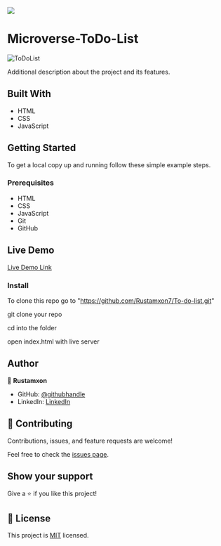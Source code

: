 ![](https://img.shields.io/badge/Microverse-blueviolet)

# Microverse-ToDo-List

![ToDoList](https://user-images.githubusercontent.com/69011963/131016666-a9bc8140-dff8-4e2d-a21d-7aee217277f7.gif)

Additional description about the project and its features.

## Built With

- HTML
- CSS
- JavaScript

## Getting Started

To get a local copy up and running follow these simple example steps.

### Prerequisites

- HTML
- CSS
- JavaScript
- Git
- GitHub

## Live Demo

[Live Demo Link](https://rustamxon7.github.io/To-do-list/)

### Install

To clone this repo go to "https://github.com/Rustamxon7/To-do-list.git"

git clone your repo

cd into the folder

open index.html with live server

## Author

👤 **Rustamxon**

- GitHub: [@githubhandle](https://github.com/Rustamxon7)
- LinkedIn: [LinkedIn](https://www.linkedin.com/in/rustamjon-tolipov-6a831020b)

## 🤝 Contributing

Contributions, issues, and feature requests are welcome!

Feel free to check the [issues page](https://github.com/Rustamxon7/To-do-list/issues).

## Show your support

Give a ⭐️ if you like this project!

## 📝 License

This project is [MIT](./MIT.md) licensed.
